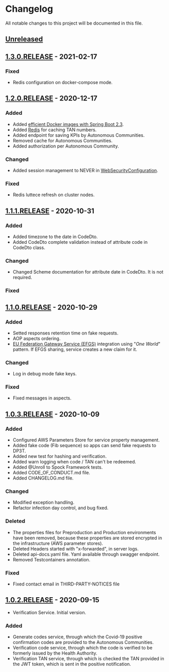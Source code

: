 # Changelog

All notable changes to this project will be documented in this file. 

## [Unreleased]

## [1.3.0.RELEASE] - 2021-02-17

### Fixed

- Redis configuration on docker-compose mode.

## [1.2.0.RELEASE] - 2020-12-17

### Added

- Added [efficient Docker images with Spring Boot 2.3](https://spring.io/blog/2020/08/14/creating-efficient-docker-images-with-spring-boot-2-3).
- Added [Redis](https://redis.io/) for caching TAN numbers.
- Added endpoint for saving KPIs by Autonomous Communities.
- Removed cache for Autonomous Communities.
- Added authorization per Autonomous Community.

### Changed

- Added session management to NEVER in [WebSecurityConfiguration](./verification-server-boot/src/main/java/es/gob/radarcovid/verification/config/WebSecurityConfiguration.java).

### Fixed

- Redis luttece refresh on cluster nodes.

## [1.1.1.RELEASE] - 2020-10-31

### Added

- Added timezone to the date in CodeDto.
- Added CodeDto complete validation instead of attribute code in CodeDto class.

### Changed

- Changed Scheme documentation for attribute date in CodeDto. It is not required.

### Fixed

## [1.1.0.RELEASE] - 2020-10-29

### Added

- Setted responses retention time on fake requests.
- AOP aspects ordering. 
- [EU Federation Gateway Service (EFGS)](https://github.com/eu-federation-gateway-service/efgs-federation-gateway) integration using "_One World_" pattern. If EFGS sharing, service creates a new claim for it. 

### Changed

- Log in debug mode fake keys.

### Fixed

- Fixed messages in aspects.

## [1.0.3.RELEASE] - 2020-10-09

### Added

- Configured AWS Parameters Store for service property management.
- Added fake code (Fib sequence) so apps can send fake requests to DP3T.
- Added new test for hashing and verification.
- Added warn logging when code / TAN can't be redeemed.
- Added @Unroll to Spock Framework tests.
- Added CODE_OF_CONDUCT.md file.
- Added CHANGELOG.md file.

### Changed

- Modified exception handling.
- Refactor infection day control, and bug fixed.

### Deleted

- The properties files for Preproduction and Production environments have been removed, because these properties are stored encrypted in the infrastructure (AWS parameter stores).
- Deleted Headers started with "x-forwarded", in server logs.
- Deleted api-docs.yaml file. Yaml available through swagger endpoint.
- Removed Testcontainers annotation.

### Fixed

- Fixed contact email in THIRD-PARTY-NOTICES file

## [1.0.2.RELEASE] - 2020-09-15

* Verification Service. Initial version.

### Added

- Generate codes service, through which the Covid-19 positive confirmation codes are provided to the Autonomous Communities.
- Verification code service, through which the code is verified to be formerly issued by the Health Authority.
- Verification TAN service, through which is checked the TAN provided in the JWT token, which is sent in the positive notification.

[Unreleased]: https://github.com/RadarCOVID/radar-covid-backend-verification-server/compare/1.3.0.RELEASE...develop
[1.3.0.RELEASE]: https://github.com/RadarCOVID/radar-covid-backend-verification-server/compare/1.2.0.RELEASE...1.3.0.RELEASE
[1.2.0.RELEASE]: https://github.com/RadarCOVID/radar-covid-backend-verification-server/compare/1.1.1.RELEASE...1.2.0.RELEASE
[1.1.1.RELEASE]: https://github.com/RadarCOVID/radar-covid-backend-verification-server/compare/1.1.0.RELEASE...1.1.1.RELEASE
[1.1.0.RELEASE]: https://github.com/RadarCOVID/radar-covid-backend-verification-server/compare/1.0.3.RELEASE...1.1.0.RELEASE
[1.0.3.RELEASE]: https://github.com/RadarCOVID/radar-covid-backend-verification-server/compare/1.0.2.RELEASE...1.0.3.RELEASE
[1.0.2.RELEASE]: https://github.com/RadarCOVID/radar-covid-backend-verification-server/releases/tag/1.0.2.RELEASE
